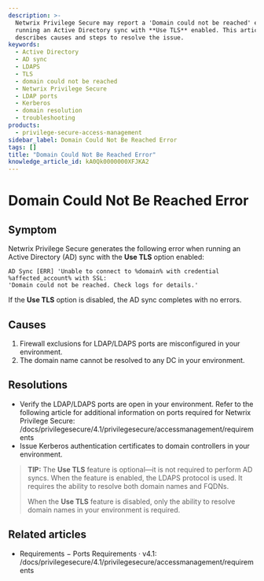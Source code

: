```yaml
---
description: >-
  Netwrix Privilege Secure may report a 'Domain could not be reached' error when
  running an Active Directory sync with **Use TLS** enabled. This article
  describes causes and steps to resolve the issue.
keywords:
  - Active Directory
  - AD sync
  - LDAPS
  - TLS
  - domain could not be reached
  - Netwrix Privilege Secure
  - LDAP ports
  - Kerberos
  - domain resolution
  - troubleshooting
products:
  - privilege-secure-access-management
sidebar_label: Domain Could Not Be Reached Error
tags: []
title: "Domain Could Not Be Reached Error"
knowledge_article_id: kA0Qk0000000XFJKA2
---
```


# Domain Could Not Be Reached Error

## Symptom

Netwrix Privilege Secure generates the following error when running an Active Directory (AD) sync with the **Use TLS** option enabled:

```text
AD Sync [ERR] 'Unable to connect to %domain% with credential %affected_account% with SSL:
'Domain could not be reached. Check logs for details.'
```

If the **Use TLS** option is disabled, the AD sync completes with no errors.

## Causes

1. Firewall exclusions for LDAP/LDAPS ports are misconfigured in your environment.
2. The domain name cannot be resolved to any DC in your environment.

## Resolutions

- Verify the LDAP/LDAPS ports are open in your environment. Refer to the following article for additional information on ports required for Netwrix Privilege Secure: /docs/privilegesecure/4.1/privilegesecure/accessmanagement/requirements
- Issue Kerberos authentication certificates to domain controllers in your environment.

> **TIP:** The **Use TLS** feature is optional—it is not required to perform AD syncs. When the feature is enabled, the LDAPS protocol is used. It requires the ability to resolve both domain names and FQDNs.
>
> When the **Use TLS** feature is disabled, only the ability to resolve domain names in your environment is required.

## Related articles

- Requirements − Ports Requirements · v4.1: /docs/privilegesecure/4.1/privilegesecure/accessmanagement/requirements
